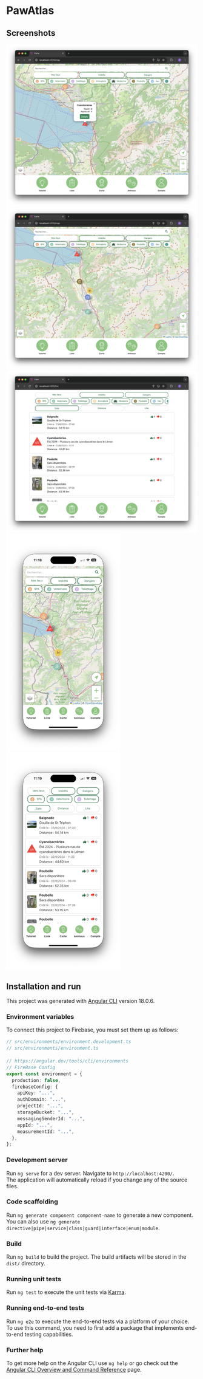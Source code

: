 # PawAtlas

## Screenshots

<img src="./screenshots/00_desktop.png" alt="menu" width="600">  
<img src="./screenshots/01_desktop.png" alt="menu" width="600">  
<img src="./screenshots/02_desktop.png" alt="menu" width="600">

<img src="./screenshots/00_mobile.png" alt="menu" width="300">  
<img src="./screenshots/01_mobile.png" alt="menu" width="300">

## Installation and run

This project was generated with [Angular CLI](https://github.com/angular/angular-cli) version 18.0.6.

### Environment variables

To connect this project to Firebase, you must set them up as follows:

```typescript
// src/environments/environment.development.ts
// src/environments/environment.ts

// https://angular.dev/tools/cli/environments
// FireBase Config
export const environment = {
  production: false,
  firebaseConfig: {
    apiKey: "...",
    authDomain: "...",
    projectId: "...",
    storageBucket: "...",
    messagingSenderId: "...",
    appId: "...",
    measurementId: "...",
  },
};
```

### Development server

Run `ng serve` for a dev server. Navigate to `http://localhost:4200/`.  
The application will automatically reload if you change any of the source files.

### Code scaffolding

Run `ng generate component component-name` to generate a new component.  
You can also use `ng generate directive|pipe|service|class|guard|interface|enum|module`.

### Build

Run `ng build` to build the project. The build artifacts will be stored in the `dist/` directory.

### Running unit tests

Run `ng test` to execute the unit tests via [Karma](https://karma-runner.github.io).

### Running end-to-end tests

Run `ng e2e` to execute the end-to-end tests via a platform of your choice.  
To use this command, you need to first add a package that implements end-to-end testing capabilities.

### Further help

To get more help on the Angular CLI use `ng help` or go check out the [Angular CLI Overview and Command Reference](https://angular.dev/tools/cli) page.
